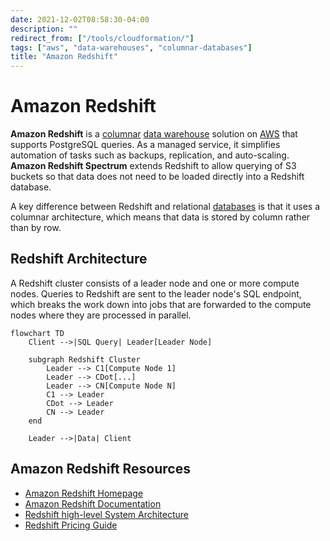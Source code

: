 ```yaml
---
date: 2021-12-02T08:58:30-04:00
description: ""
redirect_from: ["/tools/cloudformation/"]
tags: ["aws", "data-warehouses", "columnar-databases"]
title: "Amazon Redshift"
---
```


# Amazon Redshift

**Amazon Redshift** is a [columnar](columnar-databases.md) [data warehouse](data-data-warehouses.md) solution on [AWS](aws.md) that supports PostgreSQL queries. As a managed service, it simplifies automation of tasks such as backups, replication, and auto-scaling. **Amazon Redshift Spectrum** extends Redshift to allow querying of S3 buckets so that data does not need to be loaded directly into a Redshift database.

A key difference between Redshift and relational [databases](databases.md) is that it uses a columnar architecture, which means that data is stored by column rather than by row.

## Redshift Architecture

A Redshift cluster consists of a leader node and one or more compute nodes. Queries to Redshift are sent to the leader node's SQL endpoint, which breaks the work down into jobs that are forwarded to the compute nodes where they are processed in parallel.

```mermaid
flowchart TD
    Client -->|SQL Query| Leader[Leader Node]

	subgraph Redshift Cluster
		Leader --> C1[Compute Node 1]
		Leader --> CDot[...]
		Leader --> CN[Compute Node N]
		C1 --> Leader
		CDot --> Leader
		CN --> Leader
	end

	Leader -->|Data| Client
```

## Amazon Redshift Resources

* [Amazon Redshift Homepage](https://aws.amazon.com/redshift/)
* [Amazon Redshift Documentation](https://docs.aws.amazon.com/redshift/index.html)
* [Redshift high-level System Architecture](https://docs.aws.amazon.com/redshift/latest/dg/c_high_level_system_architecture.html)
* [Redshift Pricing Guide](https://aws.amazon.com/redshift/pricing/)
